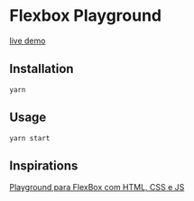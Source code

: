 # Flexbox Playground

[live demo](https://marcosoliveeira1.github.io/flexbox-playground/)

## Installation
``` 
yarn
``` 

## Usage
``` 
yarn start
``` 


## Inspirations
[Playground para FlexBox com HTML, CSS e JS](https://www.youtube.com/watch?v=20NGfLWBI5Y)
